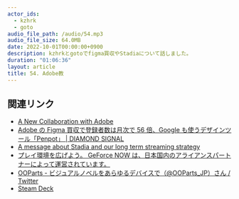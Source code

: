 ```yaml
---
actor_ids:
  - kzhrk
  - goto
audio_file_path: /audio/54.mp3
audio_file_size: 64.0MB
date: 2022-10-01T00:00:00+0900
description: kzhrkとgotoでfigma買収やStadiaについて話しました。
duration: "01:06:36"
layout: article
title: 54. Adobe教
---
```


<!-- prettier-ignore-start -->

## 関連リンク

- [A New Collaboration with Adobe](https://www.figma.com/ja/blog/a-new-collaboration-with-adobe/)
- [Adobe の Figma 買収で登録者数は月次で 56 倍、Google も使うデザインツール「Penpot」 \| DIAMOND SIGNAL](https://signal.diamond.jp/articles/-/1441)
- [A message about Stadia and our long term streaming strategy](https://blog.google/products/stadia/message-on-stadia-streaming-strategy/)
- [プレイ環境を広げよう。 GeForce NOW は、日本国内のアライアンスパートナーによって運営されています。](https://www.nvidia.com/ja-jp/geforce-now/)
- [OOParts - ビジュアルノベルをあらゆるデバイスで（@OOParts_JP）さん / Twitter](https://twitter.com/ooparts_jp)
- [Steam Deck](https://www.steamdeck.com/ja/)
<!-- prettier-ignore-end -->
